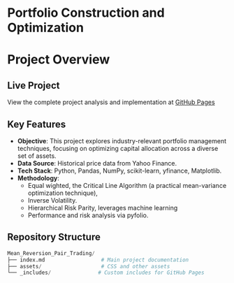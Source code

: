 # Portfolio Construction and Optimization

# Project Overview

## Live Project
View the complete project analysis and implementation at [GitHub Pages](https://majidjangani.github.io/Portfolio-Construction-Optimization-/)


## Key Features
- **Objective**: This project explores industry-relevant portfolio management techniques, focusing on optimizing capital allocation across a diverse set of assets.
- **Data Source**: Historical price data from Yahoo Finance.
- **Tech Stack**: Python, Pandas, NumPy, scikit-learn, yfinance, Matplotlib.
- **Methodology**:
  - Equal wighted, the Critical Line Algorithm (a practical mean-variance optimization technique), 
  - Inverse Volatility.
  - Hierarchical Risk Parity, leverages machine learning
  - Performance and risk analysis via pyfolio.


## Repository Structure
```python
Mean_Reversion_Pair_Trading/
├── index.md                  # Main project documentation
├── assets/                   # CSS and other assets
└── _includes/               # Custom includes for GitHub Pages

